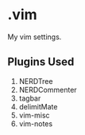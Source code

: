 # .vim
My vim settings.

## Plugins Used
 1. NERDTree
 2. NERDCommenter
 3. tagbar
 5. delimitMate
 6. vim-misc
 7. vim-notes
